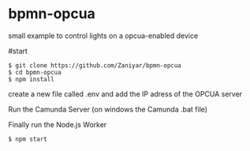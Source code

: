 # bpmn-opcua
small example to control lights on a opcua-enabled device

#start
``` 
$ git clone https://github.com/Zaniyar/bpmn-opcua
$ cd bpmn-opcua
$ npm install
```
create a new file called .env and add the IP adress of the OPCUA server

Run the Camunda Server (on windows the Camunda .bat file)

Finally run the Node.js Worker
```
$ npm start
``` 
